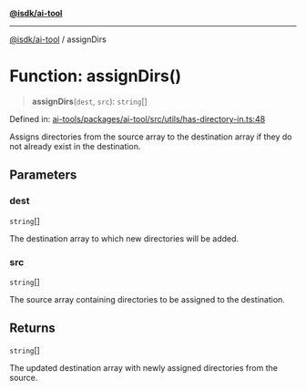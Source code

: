 [**@isdk/ai-tool**](../README.md)

***

[@isdk/ai-tool](../globals.md) / assignDirs

# Function: assignDirs()

> **assignDirs**(`dest`, `src`): `string`[]

Defined in: [ai-tools/packages/ai-tool/src/utils/has-directory-in.ts:48](https://github.com/isdk/ai-tool.js/blob/a24331161aecd2d7bbd8dc9f9cd3d984871261cb/src/utils/has-directory-in.ts#L48)

Assigns directories from the source array to the destination array if they do not already exist in the destination.

## Parameters

### dest

`string`[]

The destination array to which new directories will be added.

### src

`string`[]

The source array containing directories to be assigned to the destination.

## Returns

`string`[]

The updated destination array with newly assigned directories from the source.
